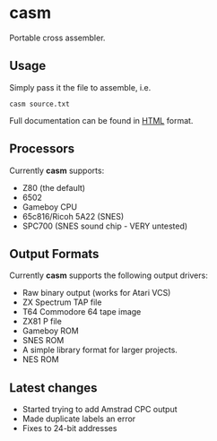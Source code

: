 # casm

Portable cross assembler.

## Usage

Simply pass it the file to assemble, i.e.

`casm source.txt`

Full documentation can be found in
<a href="/svnbrowse/cat.php?u=https://noddybox.co.uk/svn/casm/trunk/doc/casm.html">HTML</a> format.

## Processors

Currently **casm** supports:

* Z80 (the default)
* 6502
* Gameboy CPU
* 65c816/Ricoh 5A22 (SNES)
* SPC700 (SNES sound chip - VERY untested)


## Output Formats

Currently **casm** supports the following output drivers:

* Raw binary output (works for Atari VCS)
* ZX Spectrum TAP file
* T64 Commodore 64 tape image
* ZX81 P file
* Gameboy ROM
* SNES ROM
* A simple library format for larger projects.
* NES ROM

## Latest changes

* Started trying to add Amstrad CPC output
* Made duplicate labels an error
* Fixes to 24-bit addresses
